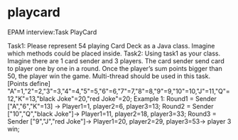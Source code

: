# playcard
EPAM interview:Task PlayCard

Task1: Please represent 54 playing Card Deck as a Java class. Imagine which methods could be placed inside.
Task2: Using task1 as your class. Imagine there are 1 card sender and 3 players. The card sender send card to player one by one in a round. Once the player’s sum points bigger than 50, the player win the game.  Multi-thread should be used in this task.
[Points define]
"A"=1,"2"=2,"3"=3,"4"=4,"5"=5,"6"=6,"7"=7,"8"=8,"9"=9,"10"=10,"J"=11,"Q"=12,"K"=13,"black Joke"=20,"red Joke"=20;
Example 1:
Round1 = Sender ["A","6","K"=13] -> Player1=1, player2=6, player3=13;
Round2 = Sender ["10","Q","black Joke"]-> Player1=11, player2=18, player3=33;
Round3 = Sender ["9","J","red Joke"]-> Player1=20, player2=29, player3=53-> player 3 win;
 
